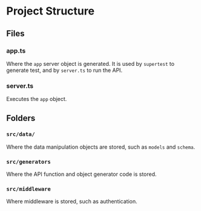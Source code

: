 # Project Structure

## Files

### app.ts

Where the `app` server object is generated. It is used by `supertest` to generate test, and by `server.ts` to run the API.

### server.ts

Executes the `app` object.

## Folders

### `src/data/`

Where the data manipulation objects are stored, such as `models` and `schema`.

### `src/generators`

Where the API function and object generator code is stored.

### `src/middleware`

Where middleware is stored, such as authentication.

